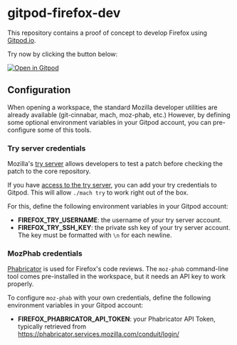 # gitpod-firefox-dev

This repository contains a proof of concept to develop Firefox using
[Gitpod.io][].

Try now by clicking the button below:

[![Open in Gitpod](https://gitpod.io/button/open-in-gitpod.svg)](https://gitpod.io/#https://github.com/willdurand/gitpod-firefox-dev)

## Configuration

When opening a workspace, the standard Mozilla developer utilities are already
available (git-cinnabar, mach, moz-phab, etc.) However, by defining some
optional environment variables in your Gitpod account, you can pre-configure
some of this tools.

### Try server credentials

Mozilla's [try server][wiki-try] allows developers to test a patch before
checking the patch to the core repository.

If you have [access to the try server][wiki-try-access], you can add your try
credentials to Gitpod. This will allow `./mach try` to work right out of the
box.

For this, define the following environment variables in your Gitpod account:

- **FIREFOX_TRY_USERNAME**: the username of your try server account.
- **FIREFOX_TRY_SSH_KEY**: the private ssh key of your try server account. The
  key must be formatted with `\n` for each newline.

### MozPhab credentials

[Phabricator][wiki-phabricator] is used for Firefox's code reviews. The
`moz-phab` command-line tool comes pre-installed in the workspace, but it needs
an API key to work properly.

To configure `moz-phab` with your own credentials, define the following
environment variables in your Gitpod account:

- **FIREFOX_PHABRICATOR_API_TOKEN**: your Phabricator API Token, typically
  retrieved from https://phabricator.services.mozilla.com/conduit/login/

[gitpod.io]: https://gitpod.io/
[wiki-phabricator]: https://wiki.mozilla.org/Phabricator#Phabricator_at_Mozilla
[wiki-try-access]:
  https://wiki.mozilla.org/ReleaseEngineering/TryServer#Getting_access_to_the_Try_Server
[wiki-try]: https://wiki.mozilla.org/ReleaseEngineering/TryServer

